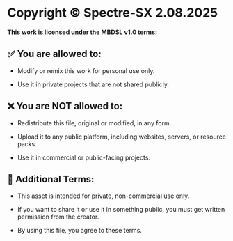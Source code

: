 # Copyright © Spectre-SX 2.08.2025

**This work is licensed under the MBDSL v1.0 terms:**

## ✅ You are allowed to:

- Modify or remix this work for personal use only.

- Use it in private projects that are not shared publicly.

## ❌ You are NOT allowed to:

- Redistribute this file, original or modified, in any form.

- Upload it to any public platform, including websites, servers, or resource packs.

- Use it in commercial or public-facing projects.

## 📌 Additional Terms:

- This asset is intended for private, non-commercial use only.

- If you want to share it or use it in something public, you must get written permission from the creator.

- By using this file, you agree to these terms.